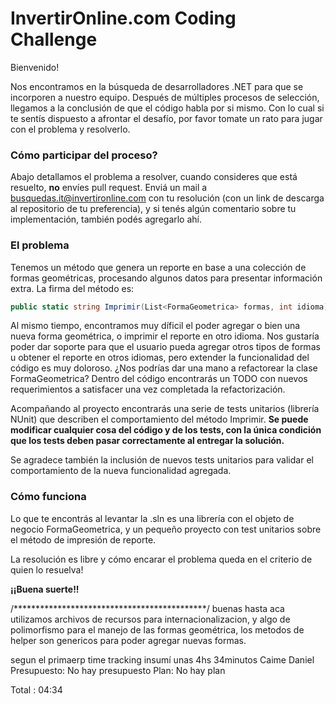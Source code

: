 
# InvertirOnline.com Coding Challenge

Bienvenido!

Nos encontramos en la búsqueda de desarrolladores .NET para que se incorporen a nuestro equipo. Después de múltiples procesos de selección, llegamos a la conclusión de que el código habla por si mismo. Con lo cual si te sentís dispuesto a afrontar el desafío, por favor tomate un rato para jugar con el problema y resolverlo.

### Cómo participar del proceso?

Abajo detallamos el problema a resolver, cuando consideres que está resuelto, **no** envíes pull request. Enviá un mail a busquedas.it@invertironline.com con tu resolución (con un link de descarga al repositorio de tu preferencia), y si tenés algún comentario sobre tu implementación, también podés agregarlo ahí.

### El problema

Tenemos un método que genera un reporte en base a una colección de formas geométricas, procesando algunos datos para presentar información extra. La firma del método es:

```csharp
public static string Imprimir(List<FormaGeometrica> formas, int idioma)
```

Al mismo tiempo, encontramos muy díficil el poder agregar o bien una nueva forma geométrica, o imprimir el reporte en otro idioma. Nos gustaría poder dar soporte para que el usuario pueda agregar otros tipos de formas u obtener el reporte en otros idiomas, pero extender la funcionalidad del código es muy doloroso. ¿Nos podrías dar una mano a refactorear la clase FormaGeometrica? Dentro del código encontrarás un TODO con nuevos requerimientos a satisfacer una vez completada la refactorización.

Acompañando al proyecto encontrarás una serie de tests unitarios (librería NUnit) que describen el comportamiento del método Imprimir. **Se puede modificar cualquier cosa del código y de los tests, con la única condición que los tests deben pasar correctamente al entregar la solución.** 

Se agradece también la inclusión de nuevos tests unitarios para validar el comportamiento de la nueva funcionalidad agregada.

### Cómo funciona

Lo que te encontrás al levantar la .sln es una librería con el objeto de negocio FormaGeometrica, y un pequeño proyecto con test unitarios sobre el método de impresión de reporte.

La resolución es libre y cómo encarar el problema queda en el criterio de quien lo resuelva!

**¡¡Buena suerte!!**

/********************************************/
buenas hasta aca utilizamos archivos de recursos para internacionalizacion, y algo de polimorfismo para el manejo de las formas geométrica, los metodos de helper son genericos para poder agregar nuevas formas.

segun el primaerp time tracking insumí unas 4hs 34minutos
    Caime Daniel
Presupuesto:
    No hay presupuesto 
Plan:
    No hay plan 

Total :
    04:34 